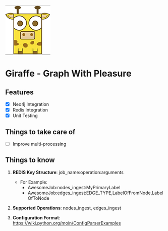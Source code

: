 ![alt text](resources/images/giraffe_page.png "Giraffe!")  
# Giraffe - Graph With Pleasure  
  
## Features  
- [x] Neo4j Integration  
- [x] Redis Integration  
- [x] Unit Testing  
  
## Things to take care of  
- [ ] Improve multi-processing

## Things to know
1. **REDIS Key Structure**: job_name:operation:arguments
    - For Example:
        - AwesomeJob:nodes_ingest:MyPrimaryLabel
        - AwesomeJob:edges_ingest:EDGE_TYPE,LabelOfFromNode,LabelOfToNode

2. **Supported Operations**: nodes_ingest, edges_ingest

3. **Configuration Format**: https://wiki.python.org/moin/ConfigParserExamples
